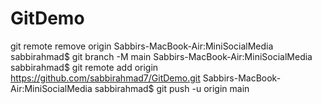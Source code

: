 # GitDemo
git remote remove origin
Sabbirs-MacBook-Air:MiniSocialMedia sabbirahmad$ git branch -M main
Sabbirs-MacBook-Air:MiniSocialMedia sabbirahmad$ git remote add origin https://github.com/sabbirahmad7/GitDemo.git
Sabbirs-MacBook-Air:MiniSocialMedia sabbirahmad$ git push -u origin main
